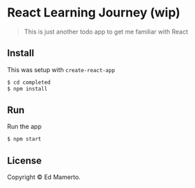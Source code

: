 # React Learning Journey (wip)
> This is just another todo app to get me familiar with React

## Install
This was setup with `create-react-app`
```sh
$ cd completed
$ npm install
```

## Run
Run the app
```sh
$ npm start
```
## License
Copyright © Ed Mamerto.
